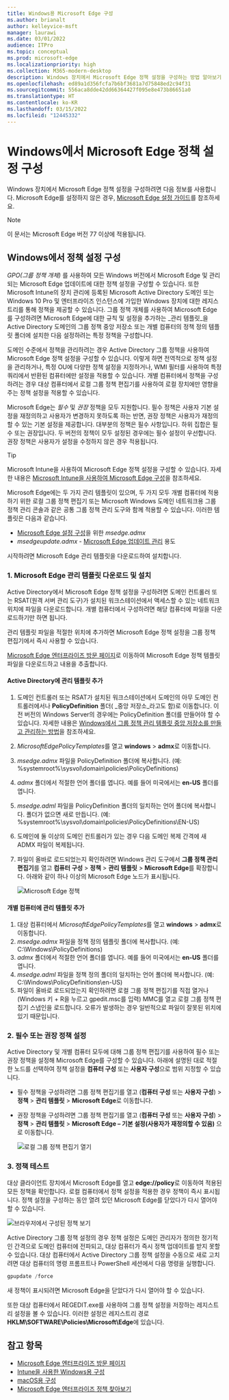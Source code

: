 ```yaml
---
title: Windows용 Microsoft Edge 구성
ms.author: brianalt
author: kelleyvice-msft
manager: laurawi
ms.date: 03/01/2022
audience: ITPro
ms.topic: conceptual
ms.prod: microsoft-edge
ms.localizationpriority: high
ms.collection: M365-modern-desktop
description: Windows 장치에서 Microsoft Edge 정책 설정을 구성하는 방법 알아보기
ms.openlocfilehash: ed89a1d356fcfa7b6bf3681a7d75848ed2c94f31
ms.sourcegitcommit: 556aca8dde42dd66364427f095e8e473b86651a0
ms.translationtype: HT
ms.contentlocale: ko-KR
ms.lasthandoff: 03/15/2022
ms.locfileid: "12445332"
---
```

# <a name="configure-microsoft-edge-policy-settings-on-windows"></a>Windows에서 Microsoft Edge 정책 설정 구성

Windows 장치에서 Microsoft Edge 정책 설정을 구성하려면 다음 정보를 사용합니다. Microsoft Edge를 설정하지 않은 경우, [Microsoft Edge 설정 가이드](https://go.microsoft.com/fwlink/?linkid=2187484)를 참조하세요.

> [!NOTE]
> 이 문서는 Microsoft Edge 버전 77 이상에 적용됩니다.

## <a name="configure-policy-settings-on-windows"></a>Windows에서 정책 설정 구성

_GPO(그룹 정책 개체)_ 를 사용하여 모든 Windows 버전에서 Microsoft Edge 및 관리되는 Microsoft Edge 업데이트에 대한 정책 설정을 구성할 수 있습니다. 또한 Microsoft Intune의 장치 관리에 등록된 Microsoft Active Directory 도메인 또는 Windows 10 Pro 및 엔터프라이즈 인스턴스에 가입한 Windows 장치에 대한 레지스트리를 통해 정책을 제공할 수 있습니다. 그룹 정책 개체를 사용하여 Microsoft Edge를 구성하려면 Microsoft Edge에 대한 규칙 및 설정을 추가하는 _관리 템플릿_을 Active Directory 도메인의 그룹 정책 중앙 저장소 또는 개별 컴퓨터의 정책 정의 템플릿 폴더에 설치한 다음 설정하려는 특정 정책을 구성합니다.

도메인 수준에서 정책을 관리하려는 경우 Active Directory 그룹 정책을 사용하여 Microsoft Edge 정책 설정을 구성할 수 있습니다. 이렇게 하면 전역적으로 정책 설정을 관리하거나, 특정 OU에 다양한 정책 설정을 지정하거나, WMI 필터를 사용하여 특정 쿼리에서 반환된 컴퓨터에만 설정을 적용할 수 있습니다. 개별 컴퓨터에서 정책을 구성하려는 경우 대상 컴퓨터에서 로컬 그룹 정책 편집기를 사용하여 로컬 장치에만 영향을 주는 정책 설정을 적용할 수 있습니다.

Microsoft Edge는 _필수_ 및 _권장_ 정책을 모두 지원합니다. 필수 정책은 사용자 기본 설정을 재정의하고 사용자가 변경하지 못하도록 하는 반면, 권장 정책은 사용자가 재정의할 수 있는 기본 설정을 제공합니다. 대부분의 정책은 필수 사항입니다. 하위 집합은 필수 또는 권장입니다. 두 버전의 정책이 모두 설정된 경우에는 필수 설정이 우선합니다. 권장 정책은 사용자가 설정을 수정하지 않은 경우 적용됩니다.

>[!TIP]
> Microsoft Intune을 사용하여 Microsoft Edge 정책 설정을 구성할 수 있습니다. 자세한 내용은 [Microsoft Intune을 사용하여 Microsoft Edge 구성](configure-edge-with-intune.md)을 참조하세요.

Microsoft Edge에는 두 가지 관리 템플릿이 있으며, 두 가지 모두 개별 컴퓨터에 적용하기 위한 로컬 그룹 정책 편집기 또는 Microsoft Windows 도메인 네트워크용 그룹 정책 관리 콘솔과 같은 공통 그룹 정책 관리 도구와 함께 적용할 수 있습니다. 이러한 템플릿은 다음과 같습니다.

- [Microsoft Edge 설정 구성](./microsoft-edge-policies.md)을 위한 *msedge.admx*
- *msedgeupdate.admx* - [Microsoft Edge 업데이트 관리](./microsoft-edge-update-policies.md) 용도

시작하려면 Microsoft Edge 관리 템플릿을 다운로드하여 설치합니다.

### <a name="1-download-and-install-the-microsoft-edge-administrative-template"></a>1. Microsoft Edge 관리 템플릿 다운로드 및 설치

Active Directory에서 Microsoft Edge 정책 설정을 구성하려면 도메인 컨트롤러 또는 RSAT(원격 서버 관리 도구)가 설치된 워크스테이션에서 액세스할 수 있는 네트워크 위치에 파일을 다운로드합니다. 개별 컴퓨터에서 구성하려면 해당 컴퓨터에 파일을 다운로드하기만 하면 됩니다.

관리 템플릿 파일을 적절한 위치에 추가하면 Microsoft Edge 정책 설정을 그룹 정책 편집기에서 즉시 사용할 수 있습니다.

[Microsoft Edge 엔터프라이즈 방문 페이지](https://aka.ms/EdgeEnterprise)로 이동하여 Microsoft Edge 정책 템플릿 파일을 다운로드하고 내용을 추출합니다.

#### <a name="add-the-administrative-template-to-active-directory"></a>Active Directory에 관리 템플릿 추가

1. 도메인 컨트롤러 또는 RSAT가 설치된 워크스테이션에서 도메인의 아무 도메인 컨트롤러에서나 **PolicyDefinition** 폴더( _중앙 저장소_라고도 함)로 이동합니다. 이전 버전의 Windows Server의 경우에는 PolicyDefinition 폴더를 만들어야 할 수 있습니다. 자세한 내용은 [Windows에서 그룹 정책 관리 템플릿 중앙 저장소를 만들고 관리하는 방법](https://support.microsoft.com/help/3087759/how-to-create-and-manage-the-central-store-for-group-policy-administra)을 참조하세요.
2. *MicrosoftEdgePolicyTemplates*를 열고 **windows** > **admx**로 이동합니다.
3. *msedge.admx* 파일을 PolicyDefinition 폴더에 복사합니다. (예: %systemroot%\sysvol\domain\policies\PolicyDefinitions)
4. *admx* 폴더에서 적절한 언어 폴더를 엽니다. 예를 들어 미국에서는 **en-US** 폴더를 엽니다.
5. *msedge.adml* 파일을 PolicyDefinition 폴더의 일치하는 언어 폴더에 복사합니다. 폴더가 없으면 새로 만듭니다. (예: %systemroot%\sysvol\domain\policies\PolicyDefinitions\EN-US)
6. 도메인에 둘 이상의 도메인 컨트롤러가 있는 경우 다음 도메인 복제 간격에 새 ADMX 파일이 복제됩니다.
7. 파일이 올바로 로드되었는지 확인하려면 Windows 관리 도구에서 **그룹 정책 관리 편집기**를 열고 **컴퓨터 구성** > **정책** > **관리 템플릿** > **Microsoft Edge**를 확장합니다. 아래와 같이 하나 이상의 Microsoft Edge 노드가 표시됩니다.

    ![Microsoft Edge 정책](./media/configure-microsoft-edge/edge-gpo-policies.png)

#### <a name="add-the-administrative-template-to-an-individual-computer"></a>개별 컴퓨터에 관리 템플릿 추가

1. 대상 컴퓨터에서 *MicrosoftEdgePolicyTemplates*를 열고 **windows** > **admx**로 이동합니다.
2. *msedge.admx* 파일을 정책 정의 템플릿 폴더에 복사합니다. (예: C:\Windows\PolicyDefinitions)
3. *admx* 폴더에서 적절한 언어 폴더를 엽니다. 예를 들어 미국에서는 **en-US** 폴더를 엽니다.
4. *msedge.adml* 파일을 정책 정의 폴더의 일치하는 언어 폴더에 복사합니다. (예: C:\Windows\PolicyDefinitions\en-US)
5. 파일이 올바로 로드되었는지 확인하려면 로컬 그룹 정책 편집기를 직접 열거나(Windows 키 + R을 누르고 gpedit.msc를 입력) MMC를 열고 로컬 그룹 정책 편집기 스냅인을 로드합니다. 오류가 발생하는 경우 일반적으로 파일이 잘못된 위치에 있기 때문입니다.

### <a name="2-set-mandatory-or-recommended-policies"></a>2. 필수 또는 권장 정책 설정

Active Directory 및 개별 컴퓨터 모두에 대해 그룹 정책 편집기를 사용하여 필수 또는 권장 정책을 설정해 Microsoft Edge를 구성할 수 있습니다. 아래에 설명된 대로 적절한 노드를 선택하여 정책 설정을 **컴퓨터 구성** 또는 **사용자 구성**으로 범위 지정할 수 있습니다.

- 필수 정책을 구성하려면 그룹 정책 편집기를 열고 (**컴퓨터 구성** 또는 **사용자 구성**) > **정책** > **관리 템플릿** > **Microsoft Edge**로 이동합니다.
- 권장 정책을 구성하려면 그룹 정책 편집기를 열고 (**컴퓨터 구성** 또는 **사용자 구성**) > **정책** > **관리 템플릿** > **Microsoft Edge – 기본 설정(사용자가 재정의할 수 있음)** 으로 이동합니다.

  ![로컬 그룹 정책 편집기 열기](./media/configure-microsoft-edge/edge-ad-policy.png)

### <a name="3-test-your-policies"></a>3. 정책 테스트

대상 클라이언트 장치에서 Microsoft Edge를 열고 **edge://policy**로 이동하여 적용된 모든 정책을 확인합니다. 로컬 컴퓨터에서 정책 설정을 적용한 경우 정책이 즉시 표시됩니다. 정책 설정을 구성하는 동안 열려 있던 Microsoft Edge를 닫았다가 다시 열어야 할 수 있습니다.

![브라우저에서 구성된 정책 보기](./media/configure-microsoft-edge/edge-gpEdit.png)

Active Directory 그룹 정책 설정의 경우 정책 설정은 도메인 관리자가 정의한 정기적인 간격으로 도메인 컴퓨터에 전파되고, 대상 컴퓨터가 즉시 정책 업데이트를 받지 못할 수 있습니다. 대상 컴퓨터에서 Active Directory 그룹 정책 설정을 수동으로 새로 고치려면 대상 컴퓨터의 명령 프롬프트나 PowerShell 세션에서 다음 명령을 실행합니다.

``` powershell
gpupdate /force
```

새 정책이 표시되려면 Microsoft Edge을 닫았다가 다시 열어야 할 수 있습니다.

또한 대상 컴퓨터에서 REGEDIT.exe를 사용하여 그룹 정책 설정을 저장하는 레지스트리 설정을 볼 수 있습니다. 이러한 설정은 레지스트리 경로 **HKLM\SOFTWARE\Policies\Microsoft\Edge**에 있습니다.

## <a name="see-also"></a>참고 항목

- [Microsoft Edge 엔터프라이즈 방문 페이지](https://aka.ms/EdgeEnterprise)
- [Intune을 사용한 Windows용 구성](configure-edge-with-intune.md)
- [macOS용 구성](configure-microsoft-edge-on-mac.md)
- [Microsoft Edge 엔터프라이즈 정책 찾아보기](microsoft-edge-policies.md)


